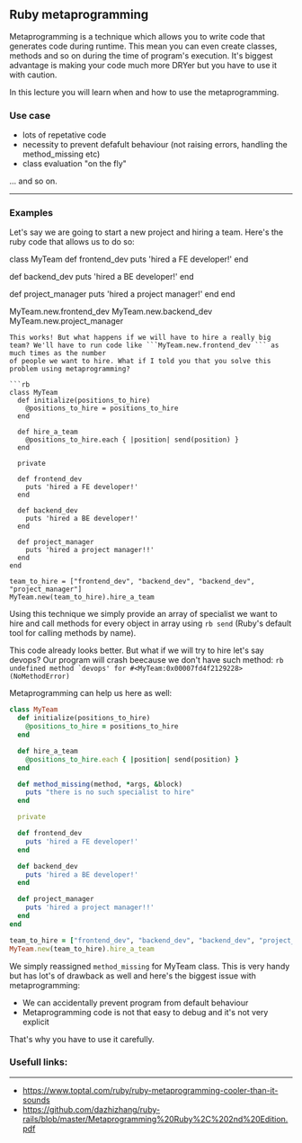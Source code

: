 ## Ruby metaprogramming

Metaprogramming is a technique which allows you to write code that generates code during runtime. This mean you can even create classes, methods and so on during
the time of program's execution. It's biggest advantage is making your code much more DRYer but you have to use it with caution.

In this lecture you will learn when and how to use the metaprogramming.

### Use case 

- lots of repetative code
- necessity to prevent defafult behaviour (not raising errors, handling the method_missing etc)
- class evaluation "on the fly"

... and so on.

---

### Examples

Let's say we are going to start a new project and hiring a team. Here's the ruby code that allows us to do so:



class MyTeam
  def frontend_dev
    puts 'hired a FE developer!'
  end

  def backend_dev
    puts 'hired a BE developer!'
  end

  def project_manager
    puts 'hired a project manager!'
  end
end

MyTeam.new.frontend_dev
MyTeam.new.backend_dev
MyTeam.new.project_manager
```
This works! But what happens if we will have to hire a really big team? We'll have to run code like ```MyTeam.new.frontend_dev ``` as much times as the number
of people we want to hire. What if I told you that you solve this problem using metaprogramming?

```rb
class MyTeam
  def initialize(positions_to_hire)
    @positions_to_hire = positions_to_hire
  end

  def hire_a_team
    @positions_to_hire.each { |position| send(position) }
  end

  private

  def frontend_dev
    puts 'hired a FE developer!'
  end

  def backend_dev
    puts 'hired a BE developer!'
  end

  def project_manager
    puts 'hired a project manager!!'
  end
end

team_to_hire = ["frontend_dev", "backend_dev", "backend_dev", "project_manager"]
MyTeam.new(team_to_hire).hire_a_team
```
Using this technique we simply provide an array of specialist we want to hire and call methods for every object in array
using ```rb send``` (Ruby's default tool for calling methods by name).

This code already looks better. But what if we will try to hire let's say devops? Our program will crash beecause we don't have such method:
```rb undefined method `devops' for #<MyTeam:0x00007fd4f2129228> (NoMethodError) ```

Metaprogramming can help us here as well:

```rb
class MyTeam
  def initialize(positions_to_hire)
    @positions_to_hire = positions_to_hire
  end

  def hire_a_team
    @positions_to_hire.each { |position| send(position) }
  end

  def method_missing(method, *args, &block)
    puts "there is no such specialist to hire"
  end

  private

  def frontend_dev
    puts 'hired a FE developer!'
  end

  def backend_dev
    puts 'hired a BE developer!'
  end

  def project_manager
    puts 'hired a project manager!!'
  end
end

team_to_hire = ["frontend_dev", "backend_dev", "backend_dev", "project_manager", "devops"]
MyTeam.new(team_to_hire).hire_a_team
```
We simply reassigned ```method_missing``` for MyTeam class. This is very handy but has lot's of drawback as well and here's the biggest issue with metaprogramming:
- We can accidentally prevent program from default behaviour
- Metaprogramming code is not that easy to debug and it's not very explicit

That's why you have to use it carefully.

### Usefull links:
-----------------------------------

- https://www.toptal.com/ruby/ruby-metaprogramming-cooler-than-it-sounds
- https://github.com/dazhizhang/ruby-rails/blob/master/Metaprogramming%20Ruby%2C%202nd%20Edition.pdf

